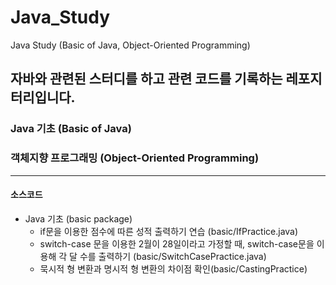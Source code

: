 # Java_Study
 Java Study (Basic of Java, Object-Oriented Programming)
<br>

## 자바와 관련된 스터디를 하고 관련 코드를 기록하는 레포지터리입니다.

### Java 기초 (Basic of Java)
### 객체지향 프로그래밍 (Object-Oriented Programming)
- - -

#### 소스코드
- Java 기초 (basic package)
    - if문을 이용한 점수에 따른 성적 출력하기 연습 (basic/IfPractice.java)
    - switch-case 문을 이용한 2월이 28일이라고 가정할 때, switch-case문을 이용해 각 달 수를 출력하기 (basic/SwitchCasePractice.java)
    - 묵시적 형 변환과 명시적 형 변환의 차이점 확인(basic/CastingPractice)